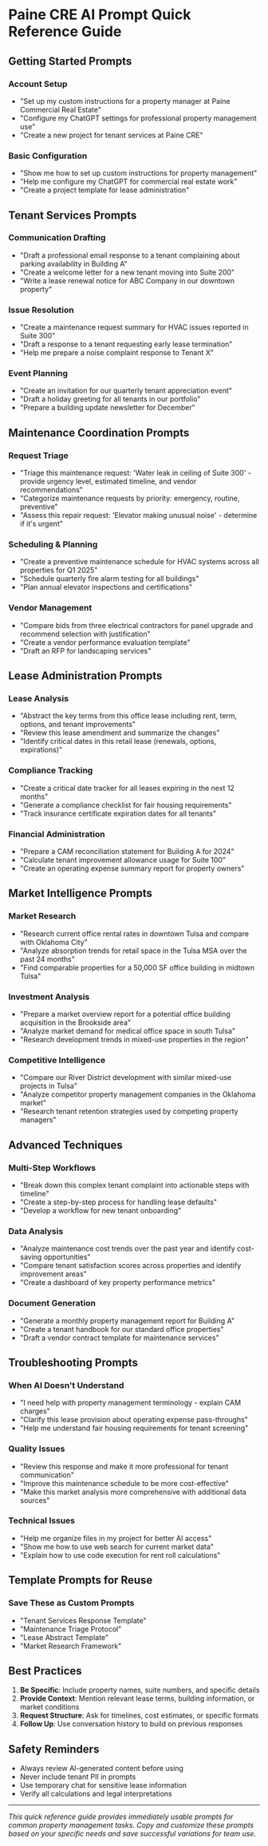 # Paine CRE AI Prompt Quick Reference Guide

## Getting Started Prompts

### Account Setup
- "Set up my custom instructions for a property manager at Paine Commercial Real Estate"
- "Configure my ChatGPT settings for professional property management use"
- "Create a new project for tenant services at Paine CRE"

### Basic Configuration
- "Show me how to set up custom instructions for property management"
- "Help me configure my ChatGPT for commercial real estate work"
- "Create a project template for lease administration"

## Tenant Services Prompts

### Communication Drafting
- "Draft a professional email response to a tenant complaining about parking availability in Building A"
- "Create a welcome letter for a new tenant moving into Suite 200"
- "Write a lease renewal notice for ABC Company in our downtown property"

### Issue Resolution
- "Create a maintenance request summary for HVAC issues reported in Suite 300"
- "Draft a response to a tenant requesting early lease termination"
- "Help me prepare a noise complaint response to Tenant X"

### Event Planning
- "Create an invitation for our quarterly tenant appreciation event"
- "Draft a holiday greeting for all tenants in our portfolio"
- "Prepare a building update newsletter for December"

## Maintenance Coordination Prompts

### Request Triage
- "Triage this maintenance request: 'Water leak in ceiling of Suite 300' - provide urgency level, estimated timeline, and vendor recommendations"
- "Categorize maintenance requests by priority: emergency, routine, preventive"
- "Assess this repair request: 'Elevator making unusual noise' - determine if it's urgent"

### Scheduling & Planning
- "Create a preventive maintenance schedule for HVAC systems across all properties for Q1 2025"
- "Schedule quarterly fire alarm testing for all buildings"
- "Plan annual elevator inspections and certifications"

### Vendor Management
- "Compare bids from three electrical contractors for panel upgrade and recommend selection with justification"
- "Create a vendor performance evaluation template"
- "Draft an RFP for landscaping services"

## Lease Administration Prompts

### Lease Analysis
- "Abstract the key terms from this office lease including rent, term, options, and tenant improvements"
- "Review this lease amendment and summarize the changes"
- "Identify critical dates in this retail lease (renewals, options, expirations)"

### Compliance Tracking
- "Create a critical date tracker for all leases expiring in the next 12 months"
- "Generate a compliance checklist for fair housing requirements"
- "Track insurance certificate expiration dates for all tenants"

### Financial Administration
- "Prepare a CAM reconciliation statement for Building A for 2024"
- "Calculate tenant improvement allowance usage for Suite 100"
- "Create an operating expense summary report for property owners"

## Market Intelligence Prompts

### Market Research
- "Research current office rental rates in downtown Tulsa and compare with Oklahoma City"
- "Analyze absorption trends for retail space in the Tulsa MSA over the past 24 months"
- "Find comparable properties for a 50,000 SF office building in midtown Tulsa"

### Investment Analysis
- "Prepare a market overview report for a potential office building acquisition in the Brookside area"
- "Analyze market demand for medical office space in south Tulsa"
- "Research development trends in mixed-use properties in the region"

### Competitive Intelligence
- "Compare our River District development with similar mixed-use projects in Tulsa"
- "Analyze competitor property management companies in the Oklahoma market"
- "Research tenant retention strategies used by competing property managers"

## Advanced Techniques

### Multi-Step Workflows
- "Break down this complex tenant complaint into actionable steps with timeline"
- "Create a step-by-step process for handling lease defaults"
- "Develop a workflow for new tenant onboarding"

### Data Analysis
- "Analyze maintenance cost trends over the past year and identify cost-saving opportunities"
- "Compare tenant satisfaction scores across properties and identify improvement areas"
- "Create a dashboard of key property performance metrics"

### Document Generation
- "Generate a monthly property management report for Building A"
- "Create a tenant handbook for our standard office properties"
- "Draft a vendor contract template for maintenance services"

## Troubleshooting Prompts

### When AI Doesn't Understand
- "I need help with property management terminology - explain CAM charges"
- "Clarify this lease provision about operating expense pass-throughs"
- "Help me understand fair housing requirements for tenant screening"

### Quality Issues
- "Review this response and make it more professional for tenant communication"
- "Improve this maintenance schedule to be more cost-effective"
- "Make this market analysis more comprehensive with additional data sources"

### Technical Issues
- "Help me organize files in my project for better AI access"
- "Show me how to use web search for current market data"
- "Explain how to use code execution for rent roll calculations"

## Template Prompts for Reuse

### Save These as Custom Prompts
- "Tenant Services Response Template"
- "Maintenance Triage Protocol"
- "Lease Abstract Template"
- "Market Research Framework"

## Best Practices
1. **Be Specific**: Include property names, suite numbers, and specific details
2. **Provide Context**: Mention relevant lease terms, building information, or market conditions
3. **Request Structure**: Ask for timelines, cost estimates, or specific formats
4. **Follow Up**: Use conversation history to build on previous responses

## Safety Reminders
- Always review AI-generated content before using
- Never include tenant PII in prompts
- Use temporary chat for sensitive lease information
- Verify all calculations and legal interpretations

---

*This quick reference guide provides immediately usable prompts for common property management tasks. Copy and customize these prompts based on your specific needs and save successful variations for team use.*
